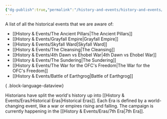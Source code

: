 ```yaml
---
{"dg-publish":true,"permalink":"/history-and-events/history-and-events/","hideInGraph":true,"updated":"2025-05-26T15:00:19.378+01:00"}
---
```


A list of all the historical events that we are aware of:
- [[History & Events/The Ancient Pillars\|The Ancient Pillars]]
- [[History & Events/Grayfall Empire\|Grayfall Empire]]
- [[History & Events/Skyfall Ward\|Skyfall Ward]]
- [[History & Events/The Cleansing\|The Cleansing]]
- [[History & Events/4th Dawn vs Ehobel War\|4th Dawn vs Ehobel War]]
- [[History & Events/The Sundering\|The Sundering]]
- [[History & Events/The War for the OFC's Freedom\|The War for the OFC's Freedom]]
- [[History & Events/Battle of Earthgrog\|Battle of Earthgrog]]

{ .block-language-dataview}

Historians have split the world's history up into [[History & Events/Eras/Historical Eras\|Historical Eras]]. Each Era is defined by a world-changing event, like a war or empires rising and falling. The campaign is currently happening in the [[History & Events/Eras/7th Era\|7th Era]].